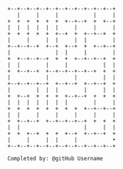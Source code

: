 
    +--+--+--+--+--+--+--+--+--+--+--+
       |     |     |           |     |
    +  +  +  +  +  +  +--+--+  +  +--+
    |  |  |  |  |  |     |     |     |
    +  +  +  +  +  +--+  +  +--+--+  +
    |     |     |  |     |  |        |
    +--+--+--+  +--+  +--+  +  +--+--+
    |              |  |     |        |
    +  +--+--+--+  +  +  +--+--+--+  +
    |  |        |     |           |  |
    +  +--+--+  +--+--+--+--+--+  +  +
    |           |        |        |  |
    +--+--+--+--+  +--+--+  +--+--+  +
    |        |  |  |        |     |  |
    +  +--+  +  +  +  +--+--+  +  +  +
    |  |  |  |  |  |  |        |     |
    +  +  +  +  +  +  +  +  +--+--+--+
    |  |     |     |     |     |     |
    +  +--+--+  +--+--+--+--+  +  +  +
    |  |                    |     |  |
    +  +  +--+  +  +  +--+  +--+--+  +
    |     |     |  |     |           •
    +--+--+--+--+--+--+--+--+--+--+--+

    Completed by: @gitHub Username